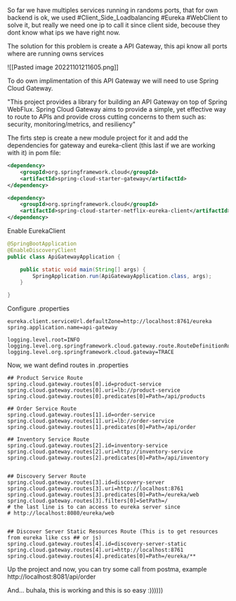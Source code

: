 So far we have multiples services running in randoms ports, that for own backend is ok, we used #Client_Side_Loadbalancing #Eureka #WebClient  to solve it, but really we need one ip to call it since client side, becouse they dont know what ips we have right now.

The solution for this problem is create a API Gateway, this api know all ports where are running owns services

![[Pasted image 20221101211605.png]]

To do own implimentation of this API Gateway we will need to use Spring Cloud Gateway.

"This project provides a library for building an API Gateway on top of Spring WebFlux. Spring Cloud Gateway aims to provide a simple, yet effective way to route to APIs and provide cross cutting concerns to them such as: security, monitoring/metrics, and resiliency"

The firts step is create a new module project for it and add the dependencies for gateway and eureka-client (this last if we are working with it) in pom file:
```xml
<dependency>
	<groupId>org.springframework.cloud</groupId>
	<artifactId>spring-cloud-starter-gateway</artifactId>
</dependency>

<dependency>
	<groupId>org.springframework.cloud</groupId>
	<artifactId>spring-cloud-starter-netflix-eureka-client</artifactId>
</dependency>
```

Enable EurekaClient
```java
@SpringBootApplication
@EnableDiscoveryClient
public class ApiGatewayApplication {

	public static void main(String[] args) {
		SpringApplication.run(ApiGatewayApplication.class, args);
	}

}
```

Configure .properties
```
eureka.client.serviceUrl.defaultZone=http://localhost:8761/eureka
spring.application.name=api-gateway

logging.level.root=INFO
logging.level.org.springframework.cloud.gateway.route.RouteDefinitionRouteLocator=INFO
logging.level.org.springframework.cloud.gateway=TRACE
```

Now, we want defind routes in .properties
```
## Product Service Route
spring.cloud.gateway.routes[0].id=product-service
spring.cloud.gateway.routes[0].uri=lb://product-service
spring.cloud.gateway.routes[0].predicates[0]=Path=/api/products

## Order Service Route
spring.cloud.gateway.routes[1].id=order-service
spring.cloud.gateway.routes[1].uri=lb://order-service
spring.cloud.gateway.routes[1].predicates[0]=Path=/api/order

## Inventory Service Route
spring.cloud.gateway.routes[2].id=inventory-service
spring.cloud.gateway.routes[2].uri=http://inventory-service
spring.cloud.gateway.routes[2].predicates[0]=Path=/api/inventory


## Discovery Server Route
spring.cloud.gateway.routes[3].id=discovery-server
spring.cloud.gateway.routes[3].uri=http://localhost:8761
spring.cloud.gateway.routes[3].predicates[0]=Path=/eureka/web
spring.cloud.gateway.routes[3].filters[0]=SetPath=/
# the last line is to can access to eureka server since  
# http://localhost:8080/eureka/web


## Discover Server Static Resources Route (This is to get resources from eureka like css ## or js)
spring.cloud.gateway.routes[4].id=discovery-server-static
spring.cloud.gateway.routes[4].uri=http://localhost:8761
spring.cloud.gateway.routes[4].predicates[0]=Path=/eureka/**
```

Up the project and now, you can try some call from postma, example
http://localhost:8081/api/order

And... buhala, this is working and this is so easy :))))))